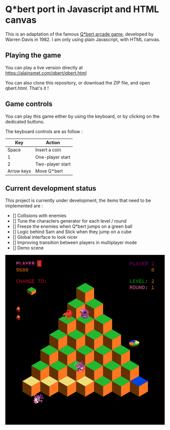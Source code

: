 # Q*bert port in Javascript and HTML canvas

This is an adaptation of the famous [Q*bert arcade game](https://en.wikipedia.org/wiki/Q*bert), developed by Warren Davis in 1982. I am only using plain Javascript, with HTML canvas.

## Playing the game

You can play a live version directly at https://alainsmet.com/qbert/qbert.html

You can also clone this repository, or download the ZIP file, and open qbert.html. That's it !

## Game controls

You can play this game either by using the keyboard, or by clicking on the dedicated buttons.

The keyboard controls are as follow :

| Key | Action |
| --- | ------ |
| Space | Insert a coin |
| 1 | One-player start |
| 2 | Two-player start |
| Arrow keys | Move Q*bert |

## Current development status

This project is currently under development, the items that need to be implemented are :
- [] Collisions with enemies
- [] Tune the characters generator for each level / round
- [] Freeze the enemies when Q*bert jumps on a green ball
- [] Logic behind Sam and Slick when they jump on a cube
- [] Global interface to look nicer
- [] Improving transition between players in multiplayer mode
- [] Demo scene

![Game screenshot](screenshot.png)
